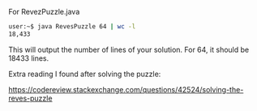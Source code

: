 For RevezPuzzle.java

```bash
user:~$ java RevesPuzzle 64 | wc -l
18,433
```

 This will output the number of lines of your solution. For 64, it should be 18433 lines.

Extra reading I found after solving the puzzle:

https://codereview.stackexchange.com/questions/42524/solving-the-reves-puzzle